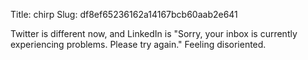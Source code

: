 Title: chirp
Slug: df8ef65236162a14167bcb60aab2e641

Twitter is different now, and LinkedIn is "Sorry, your inbox is currently experiencing problems. Please try again." Feeling disoriented.
